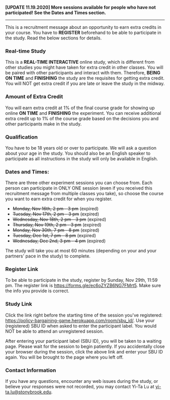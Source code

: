 **\[UPDATE 11.19.2020\] More sessions available for people who have not participated! See the Dates and Times section.**

---
This is a recruitment message about an opportunity to earn extra credits in your course. You have to **REGISTER** beforehand to be able to participate in the study. Read the below sections for details.

### Real-time Study
This is a **REAL-TIME INTERACTIVE** online study, which is different from other studies you might have taken for extra credit in other classes. You will be paired with other participants and interact with them. Therefore, **BEING ON TIME** and **FINISHING** the study are the requisites for getting extra credit. You will NOT get extra credit if you are late or leave the study in the midway. 

### Amount of Extra Credit
You will earn extra credit at 1% of the final course grade for showing up online **ON TIME** and **FINISHING** the experiment. You can receive additional extra credit up to 1% of the course grade based on the decisions you and other participants make in the study.

### Qualification
You have to be 18 years old or over to participate. We will ask a question about your age in the study. You should also be an English speaker to participate as all instructions in the study will only be available in English.

### Dates and Times:
There are three other experiment sessions you can choose from. Each person can participate in ONLY ONE session (even if you received this recruitment message from multiple classes you take), so choose the course you want to earn extra credit for when you register.

- <del>Monday, Nov 16th, 2 pm - 3 pm</del> (expired)
- <del>Tuesday, Nov 17th, 2 pm - 3 pm</del> (expired)
- <del>Wednesday, Nov 18th, 2 pm - 3 pm</del> (expired)
- <del>Thursday, Nov 19th, 2 pm - 3 pm</del> (expired)
- <del>Monday, Nov 30th, 7 pm - 8 pm</del> (expired)
- <del>Tuesday, Dec 1st, 7 pm - 8 pm</del> (expired)
- <del>Wednesday, Dec 2nd, 3 pm - 4 pm</del> (expired)

The study will take you at most 60 minutes (depending on your and your partners' pace in the study) to complete.

### Register Link
To be able to participate in the study, register by Sunday, Nov 29th, 11:59 pm. The register link is <https://forms.gle/ec6oZYZB6NG7FMrt5>. Make sure the info you provide is correct.

### Study Link
Click the link right before the starting time of the session you've registered: <https://policy-bargaining-game.herokuapp.com/room/sbu_id/>. Use your (registered) SBU ID when asked to enter the participant label. You would NOT be able to attend an unregistered session.

After entering your participant label (SBU ID), you will be taken to a waiting page. Please wait for the session to begin patiently. If you accidentally close your browser during the session, click the above link and enter your SBU ID again. You will be brought to the page where you left off.

### Contact Information
If you have any questions, encounter any web issues during the study, or believe your responses were not recorded, you may contact Yi-Ta Lu at <yi-ta.lu@stonybrook.edu>.
